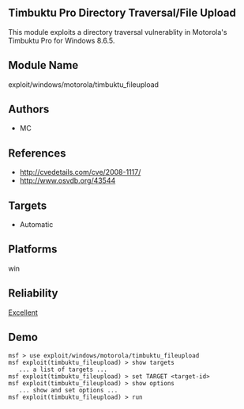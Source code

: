 ## Timbuktu Pro Directory Traversal/File Upload

This module exploits a directory traversal vulnerablity in 
Motorola's Timbuktu Pro for Windows 8.6.5.


## Module Name
exploit/windows/motorola/timbuktu_fileupload

## Authors
* MC


## References
* http://cvedetails.com/cve/2008-1117/
* http://www.osvdb.org/43544



## Targets
* Automatic


## Platforms
win

## Reliability
[Excellent](https://github.com/rapid7/metasploit-framework/wiki/Exploit-Ranking)

## Demo

```
msf > use exploit/windows/motorola/timbuktu_fileupload
msf exploit(timbuktu_fileupload) > show targets
   ... a list of targets ...
msf exploit(timbuktu_fileupload) > set TARGET <target-id>
msf exploit(timbuktu_fileupload) > show options
   ... show and set options ...
msf exploit(timbuktu_fileupload) > run
```
    
    